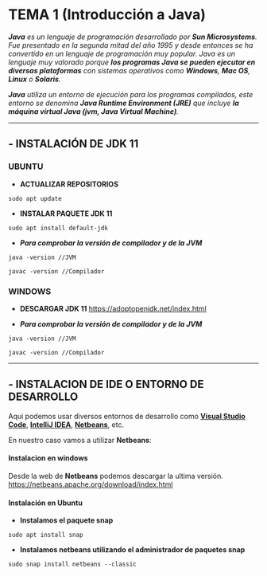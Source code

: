 # TEMA 1 (Introducción a Java)

_**Java** es un lenguaje de programación desarrollado por **Sun Microsystems**. Fue presentado en la segunda mitad del año 1995 y desde entonces se ha convertido en un lenguaje de programación muy popular. Java es un lenguaje muy valorado porque **los programas Java se pueden ejecutar en diversas plataformas** con  sistemas operativos como **Windows**, **Mac  OS**, **Linux** o **Solaris**._

_**Java** utiliza un entorno de ejecución para los programas compilados, este entorno se denomina **Java Runtime Environment (JRE)** que incluye **la máquina virtual Java (jvm, Java Virtual Machine)**._

* * *

## - INSTALACIÓN DE JDK 11
### UBUNTU
- **ACTUALIZAR REPOSITORIOS**
````
sudo apt update
````
- **INSTALAR PAQUETE JDK 11**
````
sudo apt install default-jdk
````
- _**Para comprobar la versión de compilador y de la JVM**_
````
java -version //JVM

javac -version //Compilador
````

### WINDOWS
- **DESCARGAR JDK 11**
<https://adoptopenjdk.net/index.html>

- _**Para comprobar la versión de compilador y de la JVM**_
````
java -version //JVM

javac -version //Compilador
````

* * *

## - INSTALACION DE IDE O ENTORNO DE DESARROLLO
Aqui podemos usar diversos entornos de desarrollo como **[Visual Studio Code](https://code.visualstudio.com/)**, **[IntelliJ IDEA](https://www.jetbrains.com/es-es/idea/)**, **[Netbeans](https://netbeans.apache.org/download/index.html)**, etc.

En nuestro caso vamos a utilizar **Netbeans**:
#### Instalacion en windows
Desde la web de **Netbeans** podemos descargar la ultima versión.
<https://netbeans.apache.org/download/index.html>

#### Instalación en Ubuntu
- **Instalamos el paquete snap**
`````
sudo apt install snap
`````
- **Instalamos netbeans utilizando el administrador de paquetes snap**
`````
sudo snap install netbeans --classic
`````

